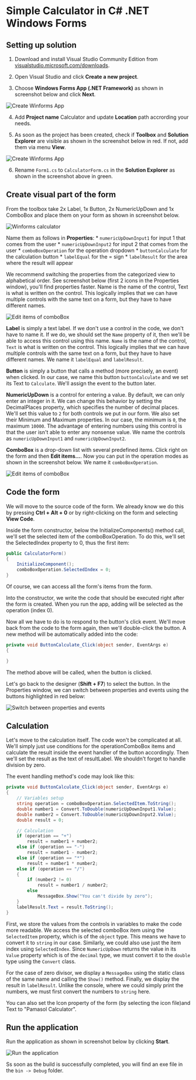 # Simple Calculator in C# .NET Windows Forms


## Setting up solution

1. Download and install Visual Studio Community Edition from [visualstudio.microsoft.com/downloads](https://visualstudio.microsoft.com/downloads/). 

2. Open Visual Studio and click **Create a new project**.

3. Choose **Windows Forms App (.NET Framework)** as shown in screenshot below and click **Next**.

![Create Winforms App](Documentation_Source/create_winforms_project.png)

4. Add **Project name** Calculator and update **Location** path accrording your needs.

5. As soon as the project has been created, check if **Toolbox** and **Solution Explorer** are visible as shown in the screenshot below in red. If not, add them via menu **View**.

![Create Winforms App](Documentation_Source/visual_studio_workspace.png)

6. Rename `Form1.cs` to `CalculatorForm.cs` in the **Solution Explorer** as shown in the screenshot above in green.

## Create visual part of the form

From the toolbox take 2x Label, 1x Button, 2x NumericUpDown and 1x ComboBox and place them on your form as shown in screenshot below.

![Winforms calculator](Documentation_Source/winforms_calculator.png)

Name them as follows in **Properties**:
    * `numericUpDownInput1` for input 1 that comes from the user
    * `numericUpDownInput2` for input 2 that comes from the user
    * `comboBoxOperation` for the operation dropdown
    * `buttonCalculate` for the calculation button
    * `labelEqual` for the = sign
    * `labelResult` for the area where the result will appear

We recommend switching the properties from the categorized view to alphabetical order. See screenshot below (first 2 icons in the Properties window), you'll find properties faster. Name is the name of the control, Text is what is written on the control. This logically implies that we can have multiple controls with the same text on a form, but they have to have different names.

![Edit items of comboBox](Documentation_Source/windows_forms_name.png)

**Label** is simply a text label. If we don't use a control in the code, we don't have to name it. If we do, we should set the `Name` property of it, then we'll be able to access this control using this name. `Name` is the name of the control, `Text` is what is written on the control. This logically implies that we can have multiple controls with the same text on a form, but they have to have different names. We name it `labelEqual` and `labelResult`.

**Button** is simply a button that calls a method (more precisely, an event) when clicked. In our case, we name this button `buttonCalculate` and we set its Text to `Calculate`. We'll assign the event to the button later.

**NumericUpDown** is a control for entering a value. By default, we can only enter an integer in it. We can change this behavior by setting the DecimalPlaces property, which specifies the number of decimal places. We'll set this value to `2` for both controls we put in our form. We also set their Minimum and Maximum properties. In our case, the minimum is `0`, the maximum `10000`. The advantage of entering numbers using this control is that the user isn't able to enter any nonsense value. We name the controls as `numericUpDownInput1` and `numericUpDownInput2`.

**ComboBox** is a drop-down list with several predefined items. Click right on the form and then **Edit items...**. Now you can put in the operation modes as shown in the screenshot below. We name it `comboBoxOperation`.

![Edit items of comboBox](Documentation_Source/properties_comboBox.png)

## Code the form

We will move to the source code of the form. We already know we do this by pressing **Ctrl + Alt + 0** or by right-clicking on the form and selecting **View Code**.

Inside the form constructor, below the InitializeComponents() method call, we'll set the selected item of the comboBoxOperation. To do this, we'll set the SelectedIndex property to 0, thus the first item:

```csharp
public CalculatorForm()
{
    InitializeComponent();
    comboBoxOperation.SelectedIndex = 0;
}
```

Of course, we can access all the form's items from the form.

Into the constructor, we write the code that should be executed right after the form is created. When you run the app, adding will be selected as the operation (index 0).

Now all we have to do is to respond to the button's click event. We'll move back from the code to the form again, then we'll double-click the button. A new method will be automatically added into the code:

```csharp
private void ButtonCalculate_Click(object sender, EventArgs e)
{

}
```

The method above will be called, when the button is clicked.

Let's go back to the designer (**Shift + F7**) to select the button. In the Properties window, we can switch between properties and events using the buttons highlighted in red below:

![Switch between properties and events](Documentation_Source/switching_properties_events.png)

## Calculation

Let's move to the calculation itself. The code won't be complicated at all. We'll simply just use conditions for the operationComboBox items and calculate the result inside the event handler of the button accordingly. Then we'll set the result as the text of resultLabel. We shouldn't forget to handle division by zero.

The event handling method's code may look like this:

```csharp
private void ButtonCalculate_Click(object sender, EventArgs e)
{
    // Variables setup
    string operation = comboBoxOperation.SelectedItem.ToString();
    double number1 = Convert.ToDouble(numericUpDownInput1.Value);
    double number2 = Convert.ToDouble(numericUpDownInput2.Value);
    double result = 0;

    // Calculation
    if (operation == "+")
        result = number1 + number2;
    else if (operation == "-")
        result = number1 - number2;
    else if (operation == "*")
        result = number1 * number2;
    else if (operation == "/")
    {
        if (number2 != 0)
            result = number1 / number2;
        else
            MessageBox.Show("You can't divide by zero");
    }
    labelResult.Text = result.ToString();
}
```

First, we store the values from the controls in variables to make the code more readable. We access the selected comboBox item using the `SelectedItem` property, which is of the `object` type. This means we have to convert it to `string` in our case. Similarly, we could also use just the item index using `SelectedIndex`. Since `NumericUpDown` returns the value in its `Value` property which is of the `decimal` type, we must convert it to the `double` type using the `Convert` class.

For the case of zero divisor, we display a `MessageBox` using the static class of the same name and calling the `Show()` method. Finally, we display the result in `labelResult`. Unlike the console, where we could simply print the numbers, we must first convert the numbers to `string` here.

You can also set the Icon property of the form (by selecting the icon file)and Text to "Pamasol Calculator".

## Run the application

Run the application as shown in screenshot below by clicking **Start**.

![Run the application](Documentation_Source/run-application.png)

Ss soon as the build is successfully completed, you will find an exe file in the `bin -> Debug` folder.